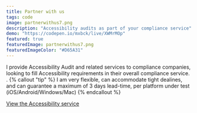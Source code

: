 ```yaml
---
title: Partner with us 
tags: code
image: partnerwithus7.png
description: "Accessibility audits as part of your compliance service"
demo: "https://codepen.io/mxbck/live/XWMrMOp"
featured: true
featuredImage: partnerwithus7.png
featuredImageColor: "#D65A31"
---
```


I provide Accessibility Audit and related services to compliance companies, looking to fill Accessibility requirements in their overall compliance service.
.
{% callout "tip" %}
I am very flexible, can accommodate tight dealines, and can guarantee a maximum of 3 days lead-time, per platform under test (iOS/Android/Windows/Mac)
{% endcallout %}

[View the Accessibility service](https://jaffamonkey.com/services/accessibility-audit/)